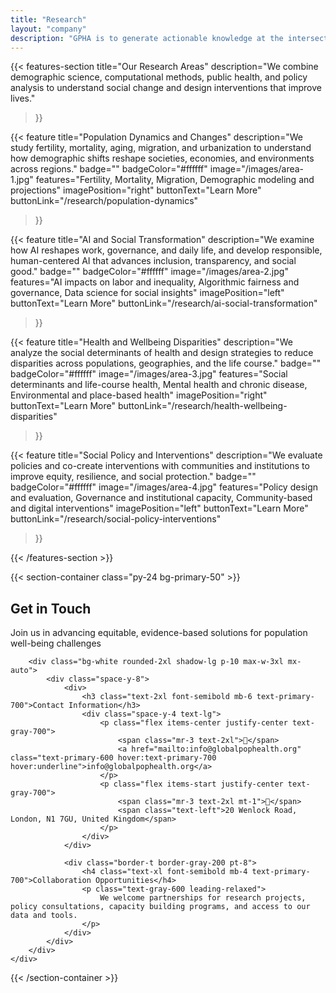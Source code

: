```yaml
---
title: "Research"
layout: "company"
description: "GPHA is to generate actionable knowledge at the intersection of population dynamics and changes, AI-driven social transformation, health and wellbeing disparities, and social policy and interventions, advancing evidence-based solutions that promote equity, resilience, and inclusive development."
---
```


{{< features-section 
    title="Our Research Areas"
    description="We combine demographic science, computational methods, public health, and policy analysis to understand social change and design interventions that improve lives."
>}}

{{< feature
    title="Population Dynamics and Changes"
    description="We study fertility, mortality, aging, migration, and urbanization to understand how demographic shifts reshape societies, economies, and environments across regions."
    badge=""
    badgeColor="#ffffff"
    image="/images/area-1.jpg"
    features="Fertility, Mortality, Migration, Demographic modeling and projections"
    imagePosition="right"
    buttonText="Learn More"
    buttonLink="/research/population-dynamics"
>}}

{{< feature
    title="AI and Social Transformation"
    description="We examine how AI reshapes work, governance, and daily life, and develop responsible, human-centered AI that advances inclusion, transparency, and social good."
    badge=""
    badgeColor="#ffffff"
    image="/images/area-2.jpg"
    features="AI impacts on labor and inequality, Algorithmic fairness and governance, Data science for social insights"
    imagePosition="left"
    buttonText="Learn More"
    buttonLink="/research/ai-social-transformation"
>}}

{{< feature
    title="Health and Wellbeing Disparities"
    description="We analyze the social determinants of health and design strategies to reduce disparities across populations, geographies, and the life course."
    badge=""
    badgeColor="#ffffff"
    image="/images/area-3.jpg"
    features="Social determinants and life-course health, Mental health and chronic disease, Environmental and place-based health"
    imagePosition="right"
    buttonText="Learn More"
    buttonLink="/research/health-wellbeing-disparities"
>}}

{{< feature
    title="Social Policy and Interventions"
    description="We evaluate policies and co-create interventions with communities and institutions to improve equity, resilience, and social protection."
    badge=""
    badgeColor="#ffffff"
    image="/images/area-4.jpg"
    features="Policy design and evaluation, Governance and institutional capacity, Community-based and digital interventions"
    imagePosition="left"
    buttonText="Learn More"
    buttonLink="/research/social-policy-interventions"
>}}


{{< /features-section >}}


{{< section-container class="py-24 bg-primary-50" >}}
    <div class="max-w-4xl mx-auto text-center">
        <h2 class="text-3xl md:text-4xl font-bold mb-8 text-gray-800">Get in Touch</h2>
        <p class="text-xl mb-12 text-gray-600 leading-relaxed">Join us in advancing equitable, evidence-based solutions for population well-being challenges</p>
        
        <div class="bg-white rounded-2xl shadow-lg p-10 max-w-3xl mx-auto">
            <div class="space-y-8">
                <div>
                    <h3 class="text-2xl font-semibold mb-6 text-primary-700">Contact Information</h3>
                    <div class="space-y-4 text-lg">
                        <p class="flex items-center justify-center text-gray-700">
                            <span class="mr-3 text-2xl">📧</span>
                            <a href="mailto:info@globalpophealth.org" class="text-primary-600 hover:text-primary-700 hover:underline">info@globalpophealth.org</a>
                        </p>
                        <p class="flex items-start justify-center text-gray-700">
                            <span class="mr-3 text-2xl mt-1">📍</span>
                            <span class="text-left">20 Wenlock Road, London, N1 7GU, United Kingdom</span>
                        </p>
                    </div>
                </div>
                
                <div class="border-t border-gray-200 pt-8">
                    <h4 class="text-xl font-semibold mb-4 text-primary-700">Collaboration Opportunities</h4>
                    <p class="text-gray-600 leading-relaxed">
                        We welcome partnerships for research projects, policy consultations, capacity building programs, and access to our data and tools.
                    </p>
                </div>
            </div>
        </div>
    </div>
{{< /section-container >}}